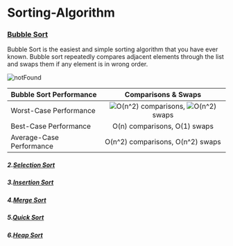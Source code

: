 # Sorting-Algorithm

### [Bubble Sort](https://github.com/Himanshu40/Sorting-Algorithm/blob/master/BubbleSort.c)
Bubble Sort is the easiest and simple sorting algorithm that you have ever known. Bubble sort repeatedly compares adjacent elements through the list and swaps them if any element is in wrong order.

![notFound](https://upload.wikimedia.org/wikipedia/commons/c/c8/Bubble-sort-example-300px.gif "An example of bubble sort")

| **Bubble Sort Performance** | **Comparisons & Swaps**            |
| --------------------------- | :--------------------------------: |
| Worst-Case Performance      | ![O(n^2)](https://render.githubusercontent.com/render/math?math=O(n%5E2)) comparisons, ![O(n^2)](https://render.githubusercontent.com/render/math?math=O(n%5E2)) swaps  |
| Best-Case Performance       | O(n) comparisons, O(1) swaps       |
| Average-Case Performance    | O(n^2) comparisons, O(n^2) swaps   |


##### 2.[Selection Sort](https://github.com/Himanshu40/Sorting-Algorithm/blob/master/SelectionSort.c)
##### 3.[Insertion Sort](https://github.com/Himanshu40/Sorting-Algorithm/blob/master/InsertionSort.c)
##### 4.[Merge Sort](https://github.com/Himanshu40/Sorting-Algorithm/blob/master/MergeSort.c)
##### 5.[Quick Sort](https://github.com/Himanshu40/Sorting-Algorithm/blob/master/QuickSort.c)
##### 6.[Heap Sort](https://github.com/Himanshu40/Sorting-Algorithm/blob/master/HeapSort.c)
